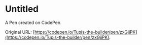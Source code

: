 # Untitled

A Pen created on CodePen.

Original URL: [https://codepen.io/Tupis-the-builder/pen/zxGjjPK](https://codepen.io/Tupis-the-builder/pen/zxGjjPK).

